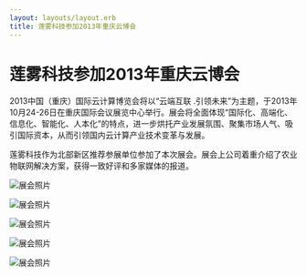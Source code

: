 ```yaml
---
layout: layouts/layout.erb
title: 莲雾科技参加2013年重庆云博会
---
```

# 莲雾科技参加2013年重庆云博会

2013中国（重庆）国际云计算博览会将以“云端互联 .引领未来”为主题，于2013年10月24-26日在重庆国际会议展览中心举行。展会将全面体现“国际化、高端化、信息化、智能化、人本化”的特点，进一步烘托产业发展氛围、聚集市场人气、吸引国际资本，从而引领国内云计算产业技术变革与发展。

莲雾科技作为北部新区推荐参展单位参加了本次展会。展会上公司着重介绍了农业物联网解决方案，获得一致好评和多家媒体的报道。


![展会照片](20131026_MG_9845.jpg)


![展会照片](20131026_MG_9873.jpg)


![展会照片](20131026_MG_9891.jpg)


![展会照片](20131026_MG_9893.jpg)


![展会照片](20131026_MG_9915.jpg)
